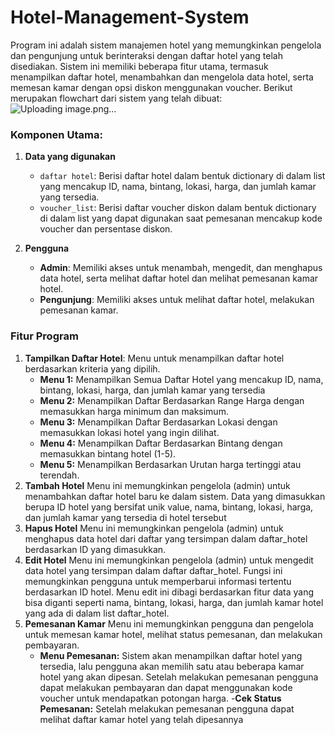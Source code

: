 # Hotel-Management-System

Program ini adalah sistem manajemen hotel yang memungkinkan pengelola dan pengunjung untuk berinteraksi dengan daftar hotel yang telah disediakan. Sistem ini memiliki beberapa fitur utama, termasuk menampilkan daftar hotel, menambahkan dan mengelola data hotel, serta memesan kamar dengan opsi diskon menggunakan voucher. Berikut merupakan flowchart dari sistem yang telah dibuat:
![Uploading image.png…]()

### **Komponen Utama:**
1. **Data yang digunakan**
   - `daftar hotel`: Berisi daftar hotel dalam bentuk dictionary di dalam list yang mencakup ID, nama, bintang, lokasi, harga, dan jumlah kamar yang tersedia.
   - `voucher_list`: Berisi daftar voucher diskon dalam bentuk dictionary di dalam list yang dapat digunakan saat pemesanan mencakup kode voucher dan persentase diskon.

2. **Pengguna**
   - **Admin**: Memiliki akses untuk menambah, mengedit, dan menghapus data hotel, serta melihat daftar hotel dan melihat pemesanan kamar hotel.
   - **Pengunjung**: Memiliki akses untuk melihat daftar hotel, melakukan pemesanan kamar.

### **Fitur Program**
1. **Tampilkan Daftar Hotel**: 
   Menu untuk menampilkan daftar hotel berdasarkan kriteria yang dipilih.
   - **Menu 1:** Menampilkan Semua Daftar Hotel yang mencakup ID, nama, bintang, lokasi, harga, dan jumlah kamar yang tersedia
   - **Menu 2:** Menampilkan Daftar Berdasarkan Range Harga dengan memasukkan harga minimum dan maksimum.
   - **Menu 3:** Menampilkan Daftar Berdasarkan Lokasi dengan memasukkan lokasi hotel yang ingin dilihat.
   - **Menu 4:** Menampilkan Daftar Berdasarkan Bintang dengan memasukkan bintang hotel (1-5).
   - **Menu 5:** Menampilkan Berdasarkan Urutan harga tertinggi atau terendah.
2. **Tambah Hotel**
   Menu ini memungkinkan pengelola (admin) untuk menambahkan daftar hotel baru ke dalam sistem. Data yang dimasukkan berupa ID hotel yang bersifat unik value, nama, bintang, lokasi, harga, dan jumlah kamar yang tersedia di hotel tersebut
3. **Hapus Hotel**
   Menu ini memungkinkan pengelola (admin) untuk menghapus data hotel dari daftar yang tersimpan dalam daftar_hotel berdasarkan ID yang dimasukkan.
4. **Edit Hotel**
   Menu ini memungkinkan pengelola (admin) untuk mengedit data hotel yang tersimpan dalam daftar daftar_hotel. Fungsi ini memungkinkan pengguna untuk memperbarui informasi tertentu berdasarkan ID hotel. Menu edit ini dibagi berdasarkan fitur data yang bisa diganti seperti nama, bintang, lokasi, harga, dan jumlah kamar hotel yang ada di dalam list daftar_hotel.
5. **Pemesanan Kamar**
   Menu ini memungkinkan pengguna dan pengelola untuk memesan kamar hotel, melihat status pemesanan, dan melakukan pembayaran.
   - **Menu Pemesanan:** Sistem akan menampilkan daftar hotel yang tersedia, lalu pengguna akan memilih satu atau beberapa kamar hotel yang akan dipesan. Setelah melakukan pemesanan pengguna dapat melakukan pembayaran dan dapat menggunakan kode voucher untuk mendapatkan potongan harga.
   -**Cek Status Pemesanan:** Setelah melakukan pemesanan pengguna dapat melihat daftar kamar hotel yang telah dipesannya
